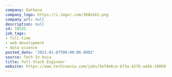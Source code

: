 ```yaml
---
company: Dathena
company_logo: https://i.imgur.com/IKNzkkS.png
company_url: null
description: null
id: 18531
job_tags:
- full-time
- web-development
- data-science
posted_date: '2021-01-07T00:00:00.000Z'
source: Tech In Asia
title: Full-Stack Engineer
website: https://www.techinasia.com/jobs/5e78e6ce-b73a-4276-aa56-28058f118249/apply
---
```

